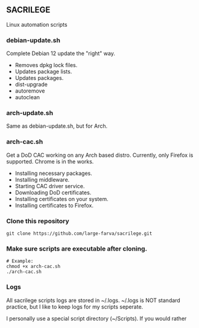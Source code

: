 ## SACRILEGE
Linux automation scripts

### debian-update.sh
Complete Debian 12 update the "right" way.
- Removes dpkg lock files.
- Updates package lists.
- Updates packages.
- dist-upgrade
- autoremove
- autoclean

### arch-update.sh
Same as debian-update.sh, but for Arch.

### arch-cac.sh
Get a DoD CAC working on any Arch based distro.
Currently, only Firefox is supported. Chrome is in the works.
- Installing necessary packages.
- Installing middleware.
- Starting CAC driver service.
- Downloading DoD certificates.
- Installing certificates on your system.
- Installing certificates to Firefox.

### Clone this repository 
```
git clone https://github.com/large-farva/sacrilege.git
```

### Make sure scripts are executable after cloning.
```
# Example:
chmod +x arch-cac.sh
./arch-cac.sh
```
### Logs
All sacrilege scripts logs are stored in ~/.logs.
~/.logs is NOT standard practice, but I like to keep logs for my scripts seperate.

I personally use a special script directory (~/Scripts).
If you would rather 
